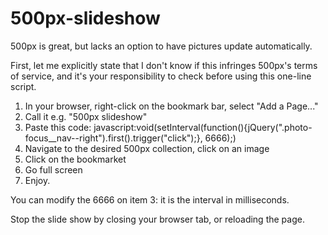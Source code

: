 # 500px-slideshow
500px is great, but lacks an option to have pictures update automatically. 

First, let me explicitly state that I don't know if this infringes 500px's terms of service, and it's your responsibility to check before using this one-line script.

1. In your browser, right-click on the bookmark bar, select "Add a Page..."
2. Call it e.g. "500px slideshow"
3. Paste this code:
javascript:void(setInterval(function(){jQuery(".photo-focus__nav--right").first().trigger("click");}, 6666);)
4. Navigate to the desired 500px collection, click on an image
5. Click on the bookmarket
6. Go full screen
7. Enjoy.

You can modify the 6666 on item 3: it is the interval in milliseconds.

Stop the slide show by closing your browser tab, or reloading the page.
